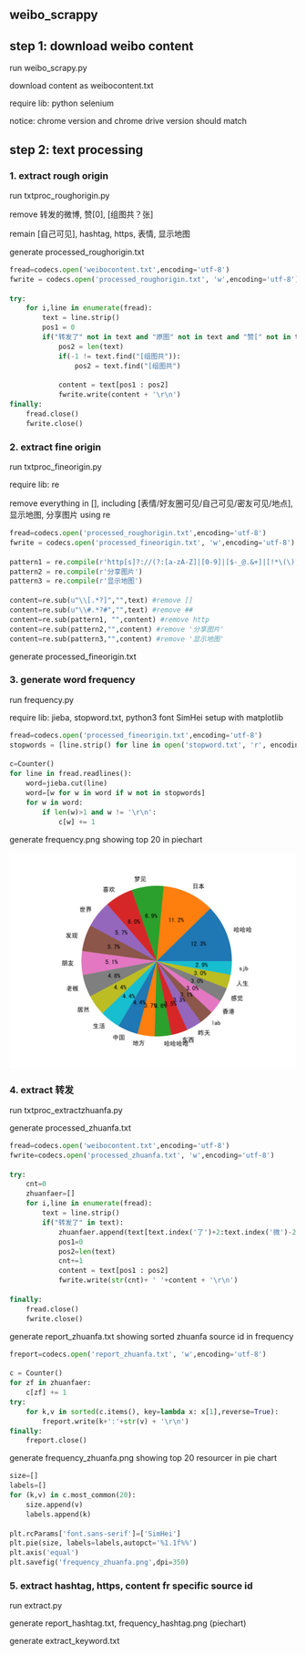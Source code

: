 ## weibo_scrappy

## step 1: download weibo content

run weibo_scrapy.py 

download content as weibocontent.txt

require lib: python selenium

notice: chrome version and chrome drive version should match

## step 2: text processing

### 1. extract rough origin

run txtproc_roughorigin.py

remove 转发的微博, 赞[0], [组图共？张]

remain [自己可见], hashtag, https, 表情, 显示地图

generate processed_roughorigin.txt

```python
fread=codecs.open('weibocontent.txt',encoding='utf-8')
fwrite = codecs.open('processed_roughorigin.txt', 'w',encoding='utf-8')

try:
    for i,line in enumerate(fread):
        text = line.strip()
        pos1 = 0
        if("转发了" not in text and "原图" not in text and "赞[" not in text and "转发理由" not in text):
            pos2 = len(text)
            if(-1 != text.find("[组图共")):
                pos2 = text.find("[组图共")

            content = text[pos1 : pos2]
            fwrite.write(content + '\r\n')
finally:
    fread.close()
    fwrite.close()
```

### 2. extract fine origin

run txtproc_fineorigin.py

require lib: re

remove everything in [], including [表情/好友圈可见/自己可见/密友可见/地点], 显示地图, 分享图片 using re

```python
fread=codecs.open('processed_roughorigin.txt',encoding='utf-8')
fwrite = codecs.open('processed_fineorigin.txt', 'w',encoding='utf-8')

pattern1 = re.compile(r'http[s]?://(?:[a-zA-Z]|[0-9]|[$-_@.&+]|[!*\(\),]|(?:%[0-9a-fA-F][0-9a-fA-F]))+')
pattern2 = re.compile(r'分享图片')
pattern3 = re.compile(r'显示地图')

content=re.sub(u"\\[.*?]","",text) #remove []
content=re.sub(u"\\#.*?#","",text) #remove ##
content=re.sub(pattern1, "",content) #remove http
content=re.sub(pattern2,"",content) #remove '分享图片'
content=re.sub(pattern3,"",content) #remove '显示地图'
```

generate processed_fineorigin.txt

### 3. generate word frequency

run frequency.py

require lib: jieba, stopword.txt, python3 font SimHei setup with matplotlib

```python
fread=codecs.open('processed_fineorigin.txt',encoding='utf-8')
stopwords = [line.strip() for line in open('stopword.txt', 'r', encoding='utf-8').readlines()]

c=Counter()
for line in fread.readlines():
    word=jieba.cut(line)
    word=[w for w in word if w not in stopwords]
    for w in word:
        if len(w)>1 and w != '\r\n':
            c[w] += 1
```

generate frequency.png showing top 20 in piechart

<img src="https://github.com/ha5ha6/weibo_scrappy/blob/master/frequency_stopword.png" alt="drawing" width="600"/>

<!--- ![alt text](https://github.com/ha5ha6/weibo_scrappy/blob/master/frequency_stpword.png) --->

### 4. extract 转发 

run txtproc_extractzhuanfa.py

generate processed_zhuanfa.txt

```python
fread=codecs.open('weibocontent.txt',encoding='utf-8')
fwrite=codecs.open('processed_zhuanfa.txt', 'w',encoding='utf-8')

try:
    cnt=0
    zhuanfaer=[]
    for i,line in enumerate(fread):
        text = line.strip()
        if("转发了" in text):
            zhuanfaer.append(text[text.index('了')+2:text.index('微')-2])
            pos1=0
            pos2=len(text)
            cnt+=1
            content = text[pos1 : pos2]
            fwrite.write(str(cnt)+ ' '+content + '\r\n')

finally:
    fread.close()
    fwrite.close()
```

generate report_zhuanfa.txt showing sorted zhuanfa source id in frequency

```python
freport=codecs.open('report_zhuanfa.txt', 'w',encoding='utf-8')

c = Counter()
for zf in zhuanfaer:
    c[zf] += 1
try:
    for k,v in sorted(c.items(), key=lambda x: x[1],reverse=True):
        freport.write(k+':'+str(v) + '\r\n')
finally:
    freport.close()
```

generate frequency_zhuanfa.png showing top 20 resourcer in pie chart

```python
size=[]
labels=[]
for (k,v) in c.most_common(20):
    size.append(v)
    labels.append(k)
    
plt.rcParams['font.sans-serif']=['SimHei']
plt.pie(size, labels=labels,autopct='%1.1f%%')
plt.axis('equal')
plt.savefig('frequency_zhuanfa.png',dpi=350)
```

### 5. extract hashtag, https, content fr specific source id

run extract.py

generate report_hashtag.txt, frequency_hashtag.png (piechart)

generate extract_keyword.txt
